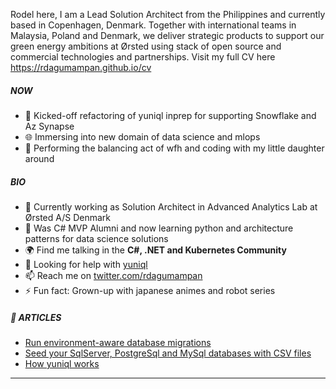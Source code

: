Rodel here, I am a Lead Solution Architect from the Philippines and currently based in Copenhagen, Denmark. Together with international teams in Malaysia, Poland and Denmark, we deliver strategic products to support our green energy ambitions at Ørsted using stack of open source and commercial technologies and partnerships. Visit my full CV here https://rdagumampan.github.io/cv

##### NOW

- 🤔 Kicked-off refactoring of yuniql inprep for supporting Snowflake and Az Synapse 
- 🌐 Immersing into new domain of data science and mlops
- 💅 Performing the balancing act of wfh and coding with my little daughter around

##### BIO

- 🔭 Currently working as Solution Architect in Advanced Analytics Lab at Ørsted A/S Denmark
- 🌱 Was C# MVP Alumni and now learning python and architecture patterns for data science solutions
- 🌍 Find me talking in the **C#, .NET and Kubernetes Community**
- 🤔 Looking for help with [yuniql](https://yuniql.io)
- 📫 Reach me on [twitter.com/rdagumampan](https://twitter.com/rdagumampan)
- ⚡ Fun fact: Grown-up with japanese animes and robot series

##### 📕 ARTICLES
<!-- BLOG-POST-LIST:START -->
- [Run environment-aware database migrations](https://dev.to/rdagumampan/run-environment-aware-database-migrations-with-yuniql-522l)
- [Seed your SqlServer, PostgreSql and MySql databases with CSV files](https://dev.to/rdagumampan/seeding-sqlserver-postgresql-and-mysql-databases-with-csv-files-using-yuniql-migrations-3ki7)
- [How yuniql works](https://yuniql.io/docs/how-yuniql-works/)
<!-- BLOG-POST-LIST:END -->
---
